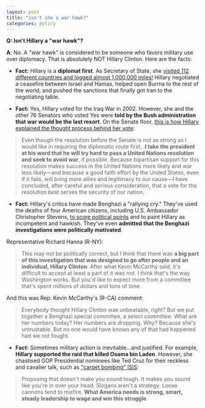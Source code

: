 ```yaml
---  
layout: post  
title: "isn't she a war hawk?"  
categories: policy
---  
```


**Q: Isn't Hillary a "war hawk"?**
  
**A**: No. A "war hawk" is considered to be someone who favors military use over diplomacy. That is absolutely NOT Hillary Clinton. Here are the facts:

* **Fact:** Hillary is a **diplomat first**. As Secretary of State, she [visited 112 different countries and logged almost 1,000,000 miles!](https://mic.com/articles/21829/5-top-highlights-in-hillary-clinton-s-secretary-of-state-tenure#.x0B1Hndr6) Hillary negotiated a ceasefire between Israel and Hamas, helped open Burma to the rest of the world, and pushed the sanctions that finally got Iran to the negotiating table. 

* **Fact:** Yes, Hillary voted for the Iraq War in 2002. However, she and the other 76 Senators who voted Yes were **told by the Bush administration that war would be the last resort**. On the Senate floor, [this is how Hillary explained the thought process behind her vote](http://www.thepeoplesview.net/main/2016/3/20/hillary-clinton-is-not-a-hawk-foreign-policy):

> Even though the resolution before the Senate is not as strong as I would like in requiring the diplomatic route first...**I take the president at his word that he will try hard to pass a United Nations resolution and seek to avoid war**, if possible. Because bipartisan support for this resolution makes success in the United Nations more likely and war less likely—and because a good faith effort by the United States, even if it fails, will bring more allies and legitimacy to our cause—I have concluded, after careful and serious consideration, that a vote for the resolution best serves the security of our nation.

* **Fact:** Hillary's critics have made Benghazi a "rallying cry." They've used the deaths of four American citizens, including U.S. Ambassador Christopher Stevens, [to score political points](http://www.cnn.com/2015/10/14/politics/hillary-clinton-benghazi-committee/index.html) and to paint Hillary as incompetent and hawkish. They've even **admitted that the Benghazi investigations were politically motivated**.

Representative Richard Hanna (R-NY): 
> This may not be politically correct, but I think that there was **a big part of this investigation that was designed to go after people and an individual, Hillary Clinton**. After what Kevin McCarthy said, it's difficult to accept at least a part of it was not. I think that's the way Washington works. But you'd like to expect more from a committee that's spent millions of dollars and tons of time.

And this was Rep. Kevin McCarthy's (R-CA) comment: 
> Everybody thought Hillary Clinton was unbeatable, right? But we put together a Benghazi special committee, a select committee. What are her numbers today? Her numbers are dropping. Why? Because she's untrustable. But no one would have known any of that had happened had we not fought.

* **Fact:** Sometimes military action is inevitable...and justified. For example, **Hillary supported the raid that killed Osama bin Laden**. However, she chastised GOP Presidential nominees like Ted Cruz for their reckless and cavalier talk, such as ["carpet bombing" ISIS](http://www.npr.org/2016/05/17/478361999/4-things-to-know-about-hillary-clintons-approach-to-foreign-policy):

> Proposing that doesn't make you sound tough. It makes you sound like you're in over your head. Slogans aren't a strategy. Loose cannons tend to misfire. **What America needs is strong, smart, steady leadership to wage and win this struggle**.
